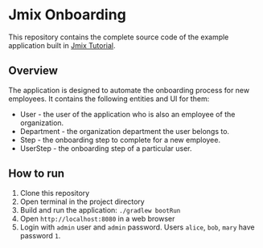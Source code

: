 # Jmix Onboarding

This repository contains the complete source code of the example application built in [Jmix Tutorial](https://docs.jmix.io/jmix/tutorial/).

## Overview

The application is designed to automate the onboarding process for new employees. It contains the following entities and UI for them:

- User - the user of the application who is also an employee of the organization.
- Department - the organization department the user belongs to.
- Step - the onboarding step to complete for a new employee.
- UserStep - the onboarding step of a particular user.

## How to run

1. Clone this repository
2. Open terminal in the project directory
3. Build and run the application: `./gradlew bootRun`
4. Open `http://localhost:8080` in a web browser
5. Login with `admin` user and `admin` password. Users `alice`, `bob`, `mary` have password `1`.